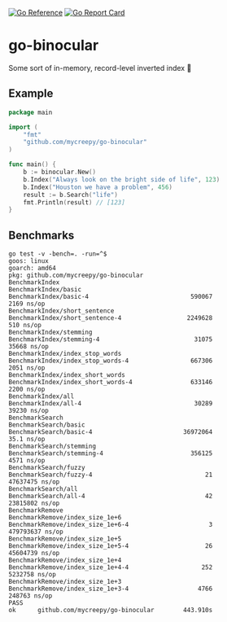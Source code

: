 [![Go Reference](https://pkg.go.dev/badge/github.com/mycreepy/go-binocular.svg)](https://pkg.go.dev/github.com/mycreepy/go-binocular)
[![Go Report Card](https://goreportcard.com/badge/github.com/mycreepy/go-binocular?style=flat-square)](https://goreportcard.com/report/github.com/mycreepy/go-binocular)

# go-binocular

Some sort of in-memory, record-level inverted index 🤷

## Example

```go
package main

import (
	"fmt"
	"github.com/mycreepy/go-binocular"
)

func main() {
	b := binocular.New()
	b.Index("Always look on the bright side of life", 123)
	b.Index("Houston we have a problem", 456)
	result := b.Search("life")
	fmt.Println(result) // [123]
}
```

## Benchmarks

```text
go test -v -bench=. -run=^$
goos: linux
goarch: amd64
pkg: github.com/mycreepy/go-binocular
BenchmarkIndex
BenchmarkIndex/basic
BenchmarkIndex/basic-4                            590067              2169 ns/op
BenchmarkIndex/short_sentence
BenchmarkIndex/short_sentence-4                  2249628               510 ns/op
BenchmarkIndex/stemming
BenchmarkIndex/stemming-4                          31075             35668 ns/op
BenchmarkIndex/index_stop_words
BenchmarkIndex/index_stop_words-4                 667306              2051 ns/op
BenchmarkIndex/index_short_words
BenchmarkIndex/index_short_words-4                633146              2200 ns/op
BenchmarkIndex/all
BenchmarkIndex/all-4                               30289             39230 ns/op
BenchmarkSearch
BenchmarkSearch/basic
BenchmarkSearch/basic-4                         36972064              35.1 ns/op
BenchmarkSearch/stemming
BenchmarkSearch/stemming-4                        356125              4571 ns/op
BenchmarkSearch/fuzzy
BenchmarkSearch/fuzzy-4                               21          47637475 ns/op
BenchmarkSearch/all
BenchmarkSearch/all-4                                 42          23815802 ns/op
BenchmarkRemove
BenchmarkRemove/index_size_1e+6
BenchmarkRemove/index_size_1e+6-4                      3         479793637 ns/op
BenchmarkRemove/index_size_1e+5
BenchmarkRemove/index_size_1e+5-4                     26          45604739 ns/op
BenchmarkRemove/index_size_1e+4
BenchmarkRemove/index_size_1e+4-4                    252           5232758 ns/op
BenchmarkRemove/index_size_1e+3
BenchmarkRemove/index_size_1e+3-4                   4766            248763 ns/op
PASS
ok      github.com/mycreepy/go-binocular        443.910s
```